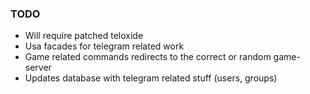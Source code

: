 ### TODO
* Will require patched teloxide
* Usa facades for telegram related work
* Game related commands redirects to the correct or random game-server
* Updates database with telegram related stuff (users, groups)